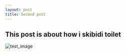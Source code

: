 ```yaml
---
layout: post
title: Second post
---
```


## This post is about how i skibidi toilet

![test_image]({{site.baseurl}}/images/skibidi.png)